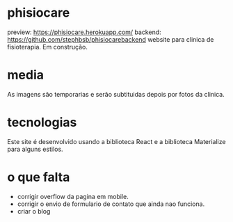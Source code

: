 # phisiocare

preview: https://phisiocare.herokuapp.com/
backend: https://github.com/stephbsb/phisiocarebackend
website para clinica de fisioterapia.
Em construção.

# media

As imagens são temporarias e serão subtituidas depois por fotos da clinica.

# tecnologias

Este site é desenvolvido usando a biblioteca React e a biblioteca Materialize para alguns estilos.

# o que falta

- corrigir overflow da pagina em mobile.
- corrigir o envio de formulario de contato que ainda nao funciona.
- criar o blog
